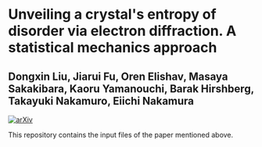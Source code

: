 # Unveiling a crystal's entropy of disorder via electron diffraction. A statistical mechanics approach
## Dongxin Liu, Jiarui Fu, Oren Elishav, Masaya Sakakibara, Kaoru Yamanouchi, Barak Hirshberg, Takayuki Nakamuro, Eiichi Nakamura

[![arXiv](http://img.shields.io/badge/arXiv-2402.04738-B31B1B.svg)](https://arxiv.org/abs/2402.04738)

This repository contains the input files of the paper mentioned above.
	
